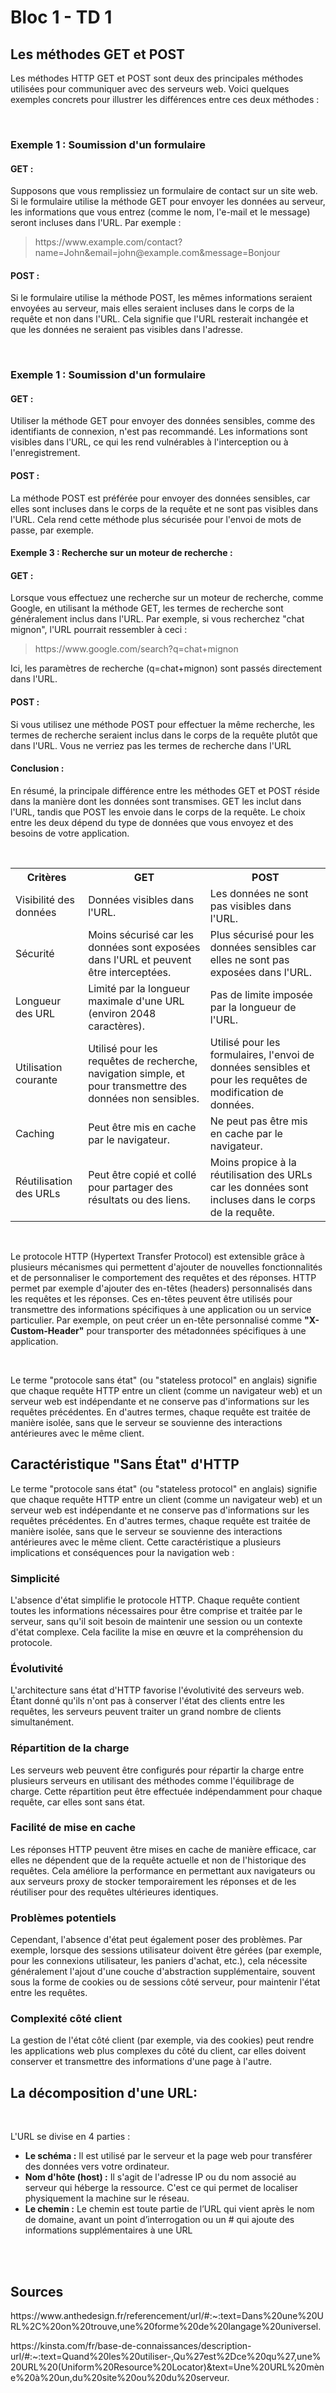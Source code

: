 <h1>Bloc 1 - TD 1</h1>  

<h2>Les méthodes GET et POST</h2>  
<p>Les méthodes HTTP GET et POST sont deux des principales méthodes utilisées pour communiquer avec des serveurs web. Voici quelques exemples concrets pour illustrer les différences entre ces deux méthodes :</p>
</br>
<h3>Exemple 1 : Soumission d'un formulaire</h3>
<h4>GET :</h4>
<p>Supposons que vous remplissiez un formulaire de contact sur un site web. Si le formulaire utilise la méthode GET pour envoyer les données au serveur, les informations que vous entrez (comme le nom, l'e-mail et le message) seront incluses dans l'URL. Par exemple :</p>
<blockquote>https://www.example.com/contact?name=John&email=john@example.com&message=Bonjour</blockquote>
<h4>POST :</h4>
<p>Si le formulaire utilise la méthode POST, les mêmes informations seraient envoyées au serveur, mais elles seraient incluses dans le corps de la requête et non dans l'URL. Cela signifie que l'URL resterait inchangée et que les données ne seraient pas visibles dans l'adresse.</p>
</br>
<h3>Exemple 1 : Soumission d'un formulaire</h3>
<h4>GET :</h4>
<p>Utiliser la méthode GET pour envoyer des données sensibles, comme des identifiants de connexion, n'est pas recommandé. Les informations sont visibles dans l'URL, ce qui les rend vulnérables à l'interception ou à l'enregistrement.</p>
<h4>POST :</h4>
<p>La méthode POST est préférée pour envoyer des données sensibles, car elles sont incluses dans le corps de la requête et ne sont pas visibles dans l'URL. Cela rend cette méthode plus sécurisée pour l'envoi de mots de passe, par exemple.</p>
<h4>Exemple 3 : Recherche sur un moteur de recherche :</h4> 
<h4>GET :</h4>
<p>Lorsque vous effectuez une recherche sur un moteur de recherche, comme Google, en utilisant la méthode GET, les termes de recherche sont généralement inclus dans l'URL. Par exemple, si vous recherchez "chat mignon", l'URL pourrait ressembler à ceci :</p>
<blockquote>https://www.google.com/search?q=chat+mignon</blockquote>
<p>Ici, les paramètres de recherche <bold>(q=chat+mignon)</bold> sont passés directement dans l'URL.</p>
<h4>POST :</h4> 
<p>Si vous utilisez une méthode POST pour effectuer la même recherche, les termes de recherche seraient inclus dans le corps de la requête plutôt que dans l'URL. Vous ne verriez pas les termes de recherche dans l'URL</p>
<h4>Conclusion :</h4>
<p>En résumé, la principale différence entre les méthodes GET et POST réside dans la manière dont les données sont transmises. GET les inclut dans l'URL, tandis que POST les envoie dans le corps de la requête. Le choix entre les deux dépend du type de données que vous envoyez et des besoins de votre application.</p>
</br>

<table>
        <tr>
            <th>Critères</th>
            <th>GET</th>
            <th>POST</th>
        </tr>
        <tr>
            <td>Visibilité des données</td>
            <td>Données visibles dans l'URL.</td>
            <td>Les données ne sont pas visibles dans l'URL.</td>
        </tr>
        <tr>
            <td>Sécurité</td>
            <td>Moins sécurisé car les données sont exposées dans l'URL et peuvent être interceptées.</td>
            <td>Plus sécurisé pour les données sensibles car elles ne sont pas exposées dans l'URL.</td>
        </tr>
        <tr>
            <td>Longueur des URL</td>
            <td>Limité par la longueur maximale d'une URL (environ 2048 caractères).</td>
            <td>Pas de limite imposée par la longueur de l'URL.</td>
        </tr>
        <tr>
            <td>Utilisation courante</td>
            <td>Utilisé pour les requêtes de recherche, navigation simple, et pour transmettre des données non sensibles.</td>
            <td>Utilisé pour les formulaires, l'envoi de données sensibles et pour les requêtes de modification de données.</td>
        </tr>
        <tr>
            <td>Caching</td>
            <td>Peut être mis en cache par le navigateur.</td>
            <td>Ne peut pas être mis en cache par le navigateur.</td>
        </tr>
        <tr>
            <td>Réutilisation des URLs</td>
            <td>Peut être copié et collé pour partager des résultats ou des liens.</td>
            <td>Moins propice à la réutilisation des URLs car les données sont incluses dans le corps de la requête.</td>
        </tr>
    </table>

</br>

<p>Le protocole HTTP (Hypertext Transfer Protocol) est extensible grâce à plusieurs mécanismes qui permettent d'ajouter de nouvelles fonctionnalités et de personnaliser le comportement des requêtes et des réponses. HTTP permet par exemple d'ajouter des en-têtes (headers) personnalisés dans les requêtes et les réponses. Ces en-têtes peuvent être utilisés pour transmettre des informations spécifiques à une application ou un service particulier.
Par exemple, on peut créer un en-tête personnalisé comme <b>"X-Custom-Header"</b> pour transporter des métadonnées spécifiques à une application.</p>

</br>
<p>Le terme "protocole sans état" (ou "stateless protocol" en anglais) signifie que chaque requête HTTP entre un client (comme un navigateur web) et un serveur web est indépendante et ne conserve pas d'informations sur les requêtes précédentes. En d'autres termes, chaque requête est traitée de manière isolée, sans que le serveur se souvienne des interactions antérieures avec le même client.</p>

<h2>Caractéristique "Sans État" d'HTTP</h2>

<p>Le terme "protocole sans état" (ou "stateless protocol" en anglais) signifie que chaque requête HTTP entre un client (comme un navigateur web) et un serveur web est indépendante et ne conserve pas d'informations sur les requêtes précédentes. En d'autres termes, chaque requête est traitée de manière isolée, sans que le serveur se souvienne des interactions antérieures avec le même client. Cette caractéristique a plusieurs implications et conséquences pour la navigation web :</p>

<h3>Simplicité</h3>
<p>L'absence d'état simplifie le protocole HTTP. Chaque requête contient toutes les informations nécessaires pour être comprise et traitée par le serveur, sans qu'il soit besoin de maintenir une session ou un contexte d'état complexe. Cela facilite la mise en œuvre et la compréhension du protocole.</p>
            
<h3>Évolutivité</h3>
<p>L'architecture sans état d'HTTP favorise l'évolutivité des serveurs web. Étant donné qu'ils n'ont pas à conserver l'état des clients entre les requêtes, les serveurs peuvent traiter un grand nombre de clients simultanément.</p>
<h3>Répartition de la charge</h3>
<p>Les serveurs web peuvent être configurés pour répartir la charge entre plusieurs serveurs en utilisant des méthodes comme l'équilibrage de charge. Cette répartition peut être effectuée indépendamment pour chaque requête, car elles sont sans état.</p>
<h3>Facilité de mise en cache</h3>
<p>Les réponses HTTP peuvent être mises en cache de manière efficace, car elles ne dépendent que de la requête actuelle et non de l'historique des requêtes. Cela améliore la performance en permettant aux navigateurs ou aux serveurs proxy de stocker temporairement les réponses et de les réutiliser pour des requêtes ultérieures identiques.</p>
<h3>Problèmes potentiels</h3>
<p>Cependant, l'absence d'état peut également poser des problèmes. Par exemple, lorsque des sessions utilisateur doivent être gérées (par exemple, pour les connexions utilisateur, les paniers d'achat, etc.), cela nécessite généralement l'ajout d'une couche d'abstraction supplémentaire, souvent sous la forme de cookies ou de sessions côté serveur, pour maintenir l'état entre les requêtes.</p>
<h3>Complexité côté client</h3>
<p>La gestion de l'état côté client (par exemple, via des cookies) peut rendre les applications web plus complexes du côté du client, car elles doivent conserver et transmettre des informations d'une page à l'autre.</p>

<h2>La décomposition d'une URL:</h2>
</br>
<p>L'URL se divise en 4 parties :</p>
<ul>
        <li><b>Le schéma :</b> Il est utilisé par le serveur et la page web pour transférer des données vers votre ordinateur.</li>
        <li><b>Nom d'hôte (host) :</b> Il s'agit de l'adresse IP ou du nom associé au serveur qui héberge la ressource. C'est ce qui permet de localiser physiquement la machine sur le réseau.</li>
        <li><b>Le chemin :</b> Le chemin est toute partie de l’URL qui vient après le nom de domaine, avant un point d’interrogation ou un # qui ajoute des informations supplémentaires à une URL</li>
</ul>

</br>
</br>
<h2>Sources</h2>
<p>https://www.anthedesign.fr/referencement/url/#:~:text=Dans%20une%20URL%2C%20on%20trouve,une%20forme%20de%20langage%20universel. </p>
<p>https://kinsta.com/fr/base-de-connaissances/description-url/#:~:text=Quand%20les%20utiliser-,Qu%27est%2Dce%20qu%27,une%20URL%20(Uniform%20Resource%20Locator)&text=Une%20URL%20mène%20à%20un,du%20site%20ou%20du%20serveur.</p>
